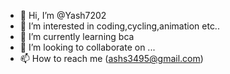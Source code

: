 - 👋 Hi, I’m @Yash7202
- 👀 I’m interested in coding,cycling,animation etc..
- 🌱 I’m currently learning bca
- 💞️ I’m looking to collaborate on ...
- 📫 How to reach me (ashs3495@gmail.com)

<!---
Yash7202/Yash7202 is a ✨ special ✨ repository because its `README.md` (this file) appears on your GitHub profile.
You can click the Preview link to take a look at your changes.
--->
